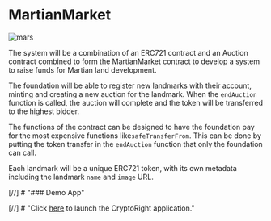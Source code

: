 # MartianMarket

![mars](https://image.shutterstock.com/image-photo/silhouette-astronaut-standing-on-rocky-600w-1049625047.jpg)

The system will be a combination of an ERC721 contract and an Auction contract combined to form the MartianMarket contract to develop a system to raise funds for Martian land development.

The foundation will be able to register new landmarks with their account, minting and creating a new auction for the landmark.
When the `endAuction` function is called, the auction will complete and the token will be transferred to the highest bidder.

The functions of the contract can be designed to have the foundation pay for the most expensive functions like`safeTransferFrom`.
This can be done by putting the token transfer in the `endAuction` function that only the foundation can call.

Each landmark will be a unique ERC721 token, with its own metadata including the landmark `name` and `image` URL.

[//] # "### Demo App"

[//] # "Click [here](index.html) to launch the CryptoRight application."
